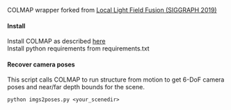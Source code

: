 COLMAP wrapper forked from [Local Light Field Fusion (SIGGRAPH 2019)](https://github.com/Fyusion/LLFF)

#### Install
Install COLMAP as described [here](https://colmap.github.io/install.html) \
Install python requirements from requirements.txt

  
#### Recover camera poses

This script calls COLMAP to run structure from motion to get 6-DoF camera poses and near/far depth bounds for the scene.
```
python imgs2poses.py <your_scenedir>
```